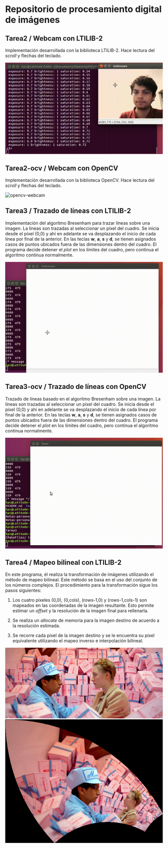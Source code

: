 # Repositorio de procesamiento digital de imágenes


## Tarea2 / Webcam con LTILIB-2
Implementación desarrollada con la biblioteca LTILIB-2. Hace lectura del _scroll_ y flechas del teclado.

![ltilib2-webcam](https://github.com/manchii/PDI/blob/master/Tarea2/tarea2.gif)

## Tarea2-ocv / Webcam con OpenCV
Implementación desarrollada con la biblioteca OpenCV. Hace lectura del _scroll_ y flechas del teclado.

![opencv-webcam](https://github.com/manchii/PDI/blob/master/Tarea2-ocv/Tarea2-ocv.gif)


## Tarea3 / Trazado de líneas con LTILIB-2
Implementación del algoritmo Bresenham para trazar líneas sobre una imagen.
La líneas son trazadas al seleccionar un píxel del cuadro. Se inicia desde el píxel (0,0) y ahí en adelante
se va desplazando el inicio de cada línea por final de la anterior.
En las teclas **w**, **a**, **s** y **d**, se tienen asignados casos de puntos ubicados fuera de las dimensiones dentro del cuadro.
El programa decide detener el _plot_ en los límites del cuadro, pero continua el algoritmo continua normalmente.

![ltilib2-lines](https://github.com/manchii/PDI/blob/master/Tarea3/tarea3.gif)

## Tarea3-ocv / Trazado de líneas con OpenCV
Trazado de líneas basado en el algoritmo Bresenham sobre una imagen.
La líneas son trazadas al seleccionar un píxel del cuadro. Se inicia desde el píxel (0,0) y ahí en adelante
se va desplazando el inicio de cada línea por final de la anterior.
En las teclas **w**, **a**, **s** y **d**, se tienen asignados casos de puntos ubicados fuera de las dimensiones dentro del cuadro.
El programa decide detener el _plot_ en los límites del cuadro, pero continua el algoritmo continua normalmente.

![opencv-lines](https://github.com/manchii/PDI/blob/master/Tarea3-ocv/tarea3-ocv.gif)

## Tarea4 / Mapeo bilineal con LTILIB-2
En este programa, él realiza la transformación de imágenes utilizando el método de mapeo bilineal. Este método se basa en el uso del conjunto de los números complejos. El procedimiento para la transformación sigue los pasos siguientes:

1. Los cuatro píxeles (0,0), (0,cols), (rows-1,0) y (rows-1,cols-1) son mapeados en las coordenadas de la imagen resultante. Esto permite estimar un _offset_ y la resolución de la imagen final para rellenarla.

2. Se realiza un _allocate_ de memoria para la imagen destino de acuerdo a la resolución estimada.

3. Se recorre cada píxel de la imagen destino y se le encuentra su píxel equivalente utilizando el mapeo inverso e interpolación bilineal.


![wesanderson](https://github.com/manchii/PDI/blob/master/Tarea4/wesanderson.jpg)
![wesandersonmapped](https://github.com/manchii/PDI/blob/master/Tarea4/wesanderson_mapped.png)
